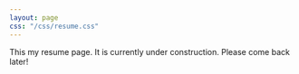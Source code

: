 ```yaml
---
layout: page
css: "/css/resume.css"
---
```


This my resume page. It is currently under construction. Please come back later!